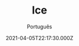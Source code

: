 ---
id: 'ad47ba73-5d80-40bb-a58c-3aee65382b7d'
type: 'movie' # Filme, Série, Anime
title: "Ice"
synopsis: ["Depois que Nadya (Aglaya Tarasova) é hospitalizada devido a uma grave lesão, ela desiste do seu sonho de infância de ser uma patinadora campeã e resolve deixar tudo para trás. Mas quando conhece Sasha (Alexander Petrov), um peculiar jogador de hóquei que a ensina a acreditar de novo na sua força, a vida de Nadya sofre uma grande mudança.",
]
originalTitle: "Лёд"
date: '2021-04-05T22:17:30.000Z'
update: '2021-04-05T22:17:30.000Z'
releaseDate: '2018-02-14T03:00:00.000Z'
imdb:
  rating: '6.9' # 8.5
  id: '' # tt0470752
duration: '1h 53m'
trailer:
  urls: [
    '8htVoRoufdw',
  ]
tags: ['720p']
genre: ['Comédia', 'Drama', 'Romance'] #
quality: 'WEB-DL 720p' # BluRay, WEB-DL, HDTV, WEB-DL4K, WEB-DLe
format: 'Mkv' # MKV, MP4, TS
audio: 'Russo' # Dublado, Legendado, Dual Audio, Dub & Leg
subtitle: 'Português' # Português, inglês,
size: '1.59 GB' # 4.8 GB
audioQuality: 10
videoQuality: 10
directors: []
#  - name: 'Lana Wachowski'
#    image: ''
#  - name: 'Lilly Wachowski'
#    image: ''
cast: []
#  - name: 'Keanu Reeves'
#    image: ''
#    characterName: 'Neo'
writers: []
#  - name: ''
#    image: ''
maturityRating:
  age: '' # L , 10, 12, 14, 16, 18
  topics: [''] # Violence, Illegal drugs, Inappropriate Language, Legal Drugs, Sexual Content, Extreme Violence
###########################################
download:
  
  - url: 'magnet:?xt=urn:btih:635E18F99F8496D37AFA2B56664556B12696D281&dn=WwW.LAPUMiAFiLMES.COM-ICE.2018.720p.WEB-DL.Legendado.mkv&tr=UDP%3a%2f%2fEDDIE4.NL%3a6969%2fANNOUNCE&tr=UDP%3a%2f%2fTRACKER.OPENTRACKR.ORG%3a1337%2fANNOUNCE&tr=UDP%3a%2f%2fTRACKER.LEECHERS-PARADISE.ORG%3a6969%2fANNOUNCE&tr=UDP%3a%2f%2fTRACKER.COPPERSURFER.TK%3a6969%2fANNOUNCE&tr=UDP%3a%2f%2fTRACKER.ZER0DAY.TO%3a1337%2fANNOUNCE&tr=http%3a%2f%2fretracker.hq.ertelecom.ru%2fannounce'
    resolution: '720p' # 720p, 1080p, 4K,
    audio: 'Legendado' # Dublado, Legendado, Dual Audio
    size: '' # 4.8 GB
    quality: '' # BluRay, WEB-DL
    format: '' # MKV
images:
  cover: '/assets/movies/ice.jpg'
  background: '/assets/movies/'
---